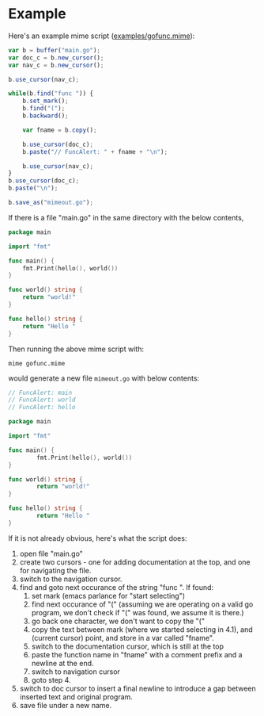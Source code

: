 # Example

Here's an example mime script ([examples/gofunc.mime](github.com/shsms/mime/examples/gofunc.mime)):

``` js
var b = buffer("main.go");
var doc_c = b.new_cursor();
var nav_c = b.new_cursor();

b.use_cursor(nav_c);

while(b.find("func ")) {
    b.set_mark();
    b.find("(");
    b.backward();

    var fname = b.copy();

    b.use_cursor(doc_c);
    b.paste("// FuncAlert: " + fname + "\n");

    b.use_cursor(nav_c);
}
b.use_cursor(doc_c);
b.paste("\n");

b.save_as("mimeout.go");
```

If there is a file "main.go" in the same directory with the below
contents,

``` go
package main

import "fmt"

func main() {
	fmt.Print(hello(), world())
}

func world() string {
	return "world!"
}

func hello() string {
	return "Hello "
}
```

Then running the above mime script with:

``` shell
mime gofunc.mime
```

would generate a new file `mimeout.go` with below contents:

``` go
// FuncAlert: main
// FuncAlert: world
// FuncAlert: hello

package main

import "fmt"

func main() {
        fmt.Print(hello(), world())
}

func world() string {
        return "world!"
}

func hello() string {
        return "Hello "
}
```

If it is not already obvious, here's what the script does:

   1. open file "main.go"
   2. create two cursors - one for adding documentation at the top,
      and one for navigating the file.
   3. switch to the navigation cursor.
   4. find and goto next occurance of the string "func ".  If found:
      1. set mark (emacs parlance for "start selecting")
      2. find next occurance of "(" (assuming we are operating on a
         valid go program,  we don't check if "(" was found, we assume
         it is there.)
      3. go back one character,  we don't want to copy the "("
      4. copy the text between mark (where we started selecting in
         4.1), and (current cursor) point, and store in a var called
         "fname".
      5. switch to the documentation cursor, which is still at the top
      6. paste the function name in "fname" with a comment prefix and
         a newline at the end.
      7. switch to navigation cursor
      8. goto step 4.
   5. switch to doc cursor to insert a final newline to introduce a
      gap between inserted text and original program.
   6. save file under a new name.

